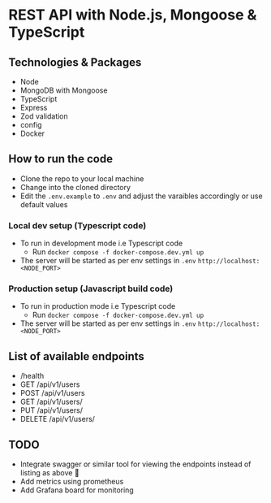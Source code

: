 # REST API with Node.js, Mongoose & TypeScript

## Technologies & Packages

- Node
- MongoDB with Mongoose
- TypeScript
- Express
- Zod validation
- config
- Docker

## How to run the code

- Clone the repo to your local machine
- Change into the cloned directory
- Edit the `.env.example` to `.env` and adjust the varaibles accordingly or use default values

### Local dev setup (Typescript code)

- To run in development mode i.e Typescript code
  - Run `docker compose -f docker-compose.dev.yml up`
- The server will be started as per env settings in `.env` `http://localhost:<NODE_PORT>`

### Production setup (Javascript build code)

- To run in production mode i.e Typescript code
  - Run `docker compose -f docker-compose.dev.yml up`
- The server will be started as per env settings in `.env` `http://localhost:<NODE_PORT>`

## List of available endpoints

- /health
- GET /api/v1/users
- POST /api/v1/users
- GET /api/v1/users/<userId>
- PUT /api/v1/users/<userId>
- DELETE /api/v1/users/<userId>

## TODO

- Integrate swagger or similar tool for viewing the endpoints instead of listing as above 🙈
- Add metrics using prometheus
- Add Grafana board for monitoring
